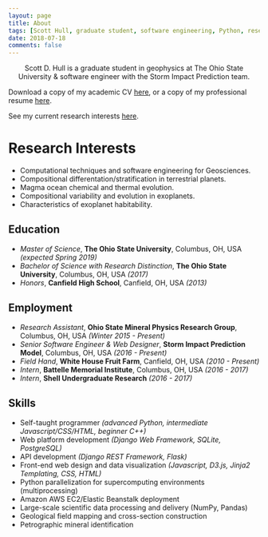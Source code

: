 ```yaml
---
layout: page
title: About
tags: [Scott Hull, graduate student, software engineering, Python, research]
date: 2018-07-18
comments: false
---
```

    
<center>Scott D. Hull is a graduate student in geophysics at The Ohio State University & software engineer with the Storm Impact Prediction team.</center>

Download a copy of my academic CV [here](/assets/files/Hull_CV_2018.pdf), or a copy of my professional resume [here](/assets/files/ScottHull_Resume.pdf).

See my current research interests [here](/projects/).

# Research Interests
* Computational techniques and software engineering for Geosciences.
* Compositional differentation/stratification in terrestrial planets.
* Magma ocean chemical and thermal evolution.
* Compositional variability and evolution in exoplanets.
* Characteristics of exoplanet habitability.

## Education
* _Master of Science_, **The Ohio State University**, Columbus, OH, USA _(expected Spring 2019)_
* _Bachelor of Science with Research Distinction_, **The Ohio State University**, Columbus, OH, USA _(2017)_
* _Honors_, **Canfield High School**, Canfield, OH, USA _(2013)_

## Employment
* _Research Assistant_, **Ohio State Mineral Physics Research Group**, Columbus, OH, USA _(Winter 2015 - Present)_
* _Senior Software Engineer & Web Designer_, **Storm Impact Prediction Model**, Columbus, OH, USA _(2016 - Present)_
* _Field Hand_, **White House Fruit Farm**, Canfield, OH, USA _(2010 - Present)_
* _Intern_, **Battelle Memorial Institute**, Columbus, OH, USA _(2016 - 2017)_
* _Intern_, **Shell Undergraduate Research** _(2016 - 2017)_

## Skills
* Self-taught programmer _(advanced Python, intermediate Javascript/CSS/HTML, beginner C++)_
* Web platform development _(Django Web Framework, SQLite, PostgreSQL)_
* API development _(Django REST Framework, Flask)_
* Front-end web design and data visualization _(Javascript, D3.js, Jinja2 Templating, CSS, HTML)_
* Python parallelization for supercomputing environments (multiprocessing)
* Amazon AWS EC2/Elastic Beanstalk deployment
* Large-scale scientific data processing and delivery (NumPy, Pandas)
* Geological field mapping and cross-section construction
* Petrographic mineral identification

